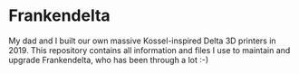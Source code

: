 # Frankendelta
My dad and I built our own massive Kossel-inspired Delta 3D printers in 2019. This repository contains all information and files I use to maintain and upgrade Frankendelta, who has been through a lot :-)
